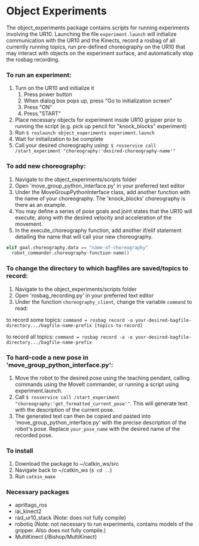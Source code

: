 # Object Experiments
The object_experiments package contains scripts for running experiments involving the UR10. Launching the file `experiment.launch` will initialize communication with the UR10 and the Kinects, record a rosbag of all currently running topics, run pre-defined choreography on the UR10 that may interact with objects on the experiment surface, and automatically stop the rosbag recording.

### To run an experiment:

1. Turn on the UR10 and initialize it
	1. Press power button
	2. When dialog box pops up, press "Go to initialization screen"
	3. Press "ON"
	4. Press "START"
2. Place necessary objects for experiment inside UR10 gripper prior to running the script (e.g. pick up pencil for "knock_blocks" experiment)
3. Run `$ roslaunch object_experiments experiment.launch`
4. Wait for initialization to be complete
5. Call your desired choreography using: `$ rosservice call /start_experiment "choreography:'desired-choreography-name'"`

### To add new choreography:

1. Navigate to the object_experiments/scripts folder
2. Open 'move_group_python_interface.py' in your preferred text editor
3. Under the MoveGroupPythonInterface class, add another function with the name of your choreography. The 'knock_blocks' choreography is there as an example.
4. You may define a series of pose goals and joint states that the UR10 will execute, along with the desired velocity and acceleration of the movement.
5. In the execute_choreography function, add another if/elif statement detailing the name that will call your new choreography.
```python
elif goal.choreography.data == "name-of-choreography"
  robot_commander.choreography-function-name()
```

### To change the directory to which bagfiles are saved/topics to record:

1. Navigate to the object_experiments/scripts folder
2. Open 'rosbag_recording.py' in your preferred text editor
3. Under the function `choreography_client`, change the variable `command` to read:

to record some topics:
`command = rosbag record -o your-desired-bagfile-directory.../bagfile-name-prefix [topics-to-record]`

to record all topics:
`command = rosbag record -a -o your-desired-bagfile-directory.../bagfile-name-prefix`

### To hard-code a new pose in 'move_group_python_interface.py':

1. Move the robot to the desired pose using the teaching pendant, calling commands using the MoveIt commander, or running a script using experiment.launch.
2. Call `$ rosservice call /start_experiment "choreography:'get_formatted_current_pose'"`. This will generate text with the description of the current pose.
3. The generated text can then be copied and pasted into 'move_group_python_interface.py' with the precise description of the robot's pose. Replace `your_pose_name` with the desired name of the recorded pose.

### To install
1. Download the package to ~/catkin_ws/src
2. Navigate back to ~/catkin_ws (`$ cd ..`)
3. Run `catkin_make`

### Necessary packages
- apriltags_ros
- iai_kinect2
- rad_ur10_stack (Note: does not fully compile)
- robotiq (Note: not necessary to run experiments, contains models of the gripper. Also does not fully compile.)
- MultiKinect (/Bishop/MultiKinect)
